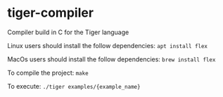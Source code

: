 # tiger-compiler

Compiler build in C for the Tiger language

Linux users should install the follow dependencies:
`apt install flex`

MacOs users should install the follow dependencies:
`brew install flex`

To compile the project:
`make`

To execute:
`./tiger examples/{example_name}`
